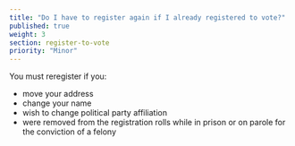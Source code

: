 ```yaml
---
title: "Do I have to register again if I already registered to vote?"
published: true
weight: 3
section: register-to-vote
priority: "Minor"
---
```

You must reregister if you:

- move your address
- change your name 
- wish to change political party affiliation 
- were removed from the registration rolls while in prison or on parole for the conviction of a felony

